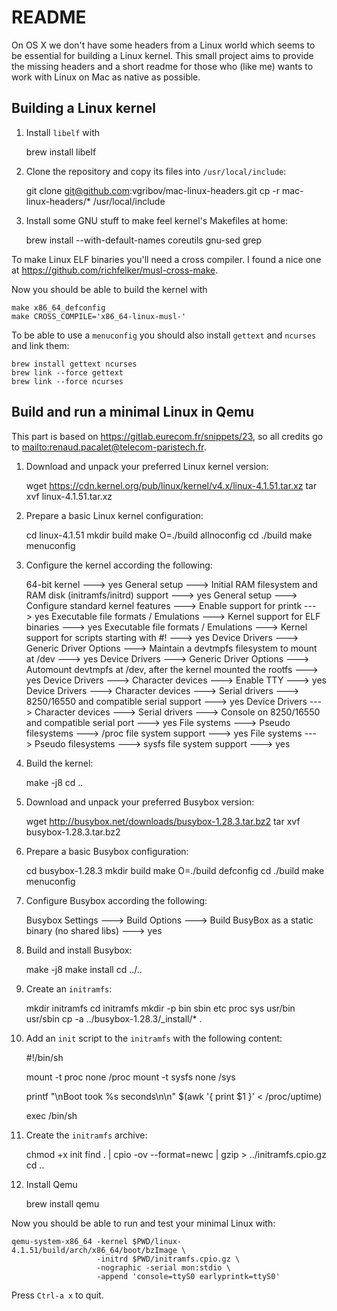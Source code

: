 # README

On OS X we don't have some headers from a Linux world which seems to be
essential for building a Linux kernel. This small project aims to provide the
missing headers and a short readme for those who (like me) wants to work with
Linux on Mac as native as possible.

## Building a Linux kernel

1. Install `libelf` with

    brew install libelf

2. Clone the repository and copy its files into `/usr/local/include`:

    git clone git@github.com:vgribov/mac-linux-headers.git
    cp -r mac-linux-headers/* /usr/local/include

3. Install some GNU stuff to make feel kernel's Makefiles at home:

    brew install --with-default-names coreutils gnu-sed grep

To make Linux ELF binaries you'll need a cross compiler. I found a nice one at
<https://github.com/richfelker/musl-cross-make>.

Now you should be able to build the kernel with

    make x86_64_defconfig
    make CROSS_COMPILE='x86_64-linux-musl-'

To be able to use a `menuconfig` you should also install `gettext` and
`ncurses` and link them:

    brew install gettext ncurses
    brew link --force gettext
    brew link --force ncurses

## Build and run a minimal Linux in Qemu

This part is based on <https://gitlab.eurecom.fr/snippets/23>, so all credits
go to <mailto:renaud.pacalet@telecom-paristech.fr>.

1. Download and unpack your preferred Linux kernel version:

    wget https://cdn.kernel.org/pub/linux/kernel/v4.x/linux-4.1.51.tar.xz
    tar xvf linux-4.1.51.tar.xz

2. Prepare a basic Linux kernel configuration:

    cd linux-4.1.51
    mkdir build
    make O=./build allnoconfig
    cd ./build
    make menuconfig

3. Configure the kernel according the following:

    64-bit kernel ---> yes
    General setup ---> Initial RAM filesystem and RAM disk (initramfs/initrd) support ---> yes
    General setup ---> Configure standard kernel features ---> Enable support for printk ---> yes
    Executable file formats / Emulations ---> Kernel support for ELF binaries ---> yes
    Executable file formats / Emulations ---> Kernel support for scripts starting with #! ---> yes
    Device Drivers ---> Generic Driver Options ---> Maintain a devtmpfs filesystem to mount at /dev ---> yes
    Device Drivers ---> Generic Driver Options ---> Automount devtmpfs at /dev, after the kernel mounted the rootfs ---> yes
    Device Drivers ---> Character devices ---> Enable TTY ---> yes
    Device Drivers ---> Character devices ---> Serial drivers ---> 8250/16550 and compatible serial support ---> yes
    Device Drivers ---> Character devices ---> Serial drivers ---> Console on 8250/16550 and compatible serial port ---> yes
    File systems ---> Pseudo filesystems ---> /proc file system support ---> yes
    File systems ---> Pseudo filesystems ---> sysfs file system support ---> yes

4. Build the kernel:

    make -j8
    cd ..

5. Download and unpack your preferred Busybox version:

    wget http://busybox.net/downloads/busybox-1.28.3.tar.bz2
    tar xvf busybox-1.28.3.tar.bz2

6. Prepare a basic Busybox configuration:

    cd busybox-1.28.3
    mkdir build
    make O=./build defconfig
    cd ./build
    make menuconfig

7. Configure Busybox according the following:

    Busybox Settings ---> Build Options ---> Build BusyBox as a static binary (no shared libs) ---> yes

8. Build and install Busybox:

    make -j8
    make install
    cd ../..

9. Create an `initramfs`:

    mkdir initramfs
    cd initramfs
    mkdir -p bin sbin etc proc sys usr/bin usr/sbin
    cp -a ../busybox-1.28.3/_install/* .

10. Add an `init` script to the `initramfs` with the following content:


    #!/bin/sh

    mount -t proc none /proc
    mount -t sysfs none /sys

    printf "\nBoot took %s seconds\n\n" $(awk '{ print $1 }' < /proc/uptime)

    exec /bin/sh

11. Create the `initramfs` archive:

    chmod +x init
    find . | cpio -ov --format=newc | gzip > ../initramfs.cpio.gz
    cd ..

12. Install Qemu

    brew install qemu

Now you should be able to run and test your minimal Linux with:

    qemu-system-x86_64 -kernel $PWD/linux-4.1.51/build/arch/x86_64/boot/bzImage \
                       -initrd $PWD/initramfs.cpio.gz \
                       -nographic -serial mon:stdio \
                       -append 'console=ttyS0 earlyprintk=ttyS0'

Press `Ctrl-a x` to quit.
